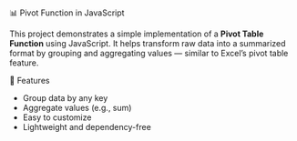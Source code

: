 📊 Pivot Function in JavaScript

This project demonstrates a simple implementation of a **Pivot Table Function** using JavaScript. It helps transform raw data into a summarized format by grouping and aggregating values — similar to Excel’s pivot table feature.

🚀 Features

- Group data by any key
- Aggregate values (e.g., sum)
- Easy to customize
- Lightweight and dependency-free

